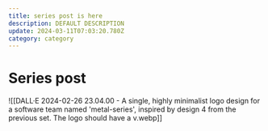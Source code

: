 ```yaml
---
title: series post is here
description: DEFAULT DESCRIPTION
update: 2024-03-11T07:03:20.780Z
category: category
---
```


# Series post

![[DALL·E 2024-02-26 23.04.00 - A single, highly minimalist logo design for a software team named 'metal-series', inspired by design 4 from the previous set. The logo should have a v.webp]]
